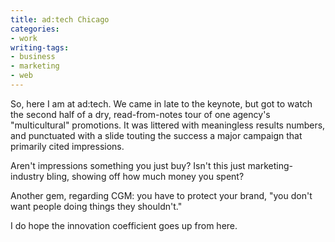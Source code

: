 ```yaml
---
title: ad:tech Chicago
categories:
- work
writing-tags:
- business
- marketing
- web
---
```


So, here I am at ad:tech.  We came in late to the keynote, but got to watch the second half of a dry, read-from-notes tour of one agency's "multicultural" promotions.  It was littered with meaningless results numbers, and punctuated with a slide touting the success a major campaign that primarily cited impressions.

Aren't impressions something you just buy?  Isn't this just marketing-industry bling, showing off how much money you spent?

Another gem, regarding CGM: you have to protect your brand, "you don't want people doing things they shouldn't."

I do hope the innovation coefficient goes up from here.

